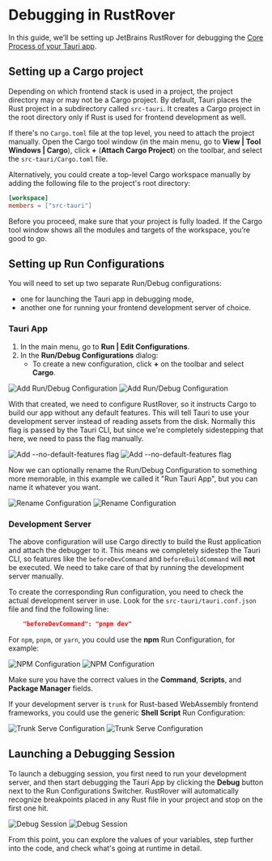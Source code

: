 # Debugging in RustRover

In this guide, we’ll be setting up JetBrains RustRover for debugging the [Core Process of your Tauri app].

## Setting up a Cargo project 

Depending on which frontend stack is used in a project, the project directory may or may not be a Cargo project. By default, Tauri places the Rust project in a subdirectory called `src-tauri`. It creates a Cargo project in the root directory only if Rust is used for frontend development as well.

If there's no `Cargo.toml` file at the top level, you need to attach the project manually. Open the Cargo tool window (in the main menu, go to **View | Tool Windows | Cargo**), click **+** (**Attach Cargo Project**) on the toolbar, and select the `src-tauri/Cargo.toml` file.

Alternatively, you could create a top-level Cargo workspace manually by adding the following file to the project's root directory:

```toml title=Cargo.toml
[workspace]
members = ["src-tauri"]
```

Before you proceed, make sure that your project is fully loaded. If the Cargo tool window shows all the modules and targets of the workspace, you’re good to go.

## Setting up Run Configurations

You will need to set up two separate Run/Debug configurations:
* one for launching the Tauri app in debugging mode,
* another one for running your frontend development server of choice.

### Tauri App

1. In the main menu, go to **Run | Edit Configurations**.
2. In the **Run/Debug Configurations** dialog:
   * To create a new configuration, click **+** on the toolbar and select **Cargo**.

![Add Run/Debug Configuration](/img/guides/debugging/rustrover/add-cargo-config-light.png#gh-light-mode-only)
![Add Run/Debug Configuration](/img/guides/debugging/rustrover/add-cargo-config-dark.png#gh-dark-mode-only)

With that created, we need to configure RustRover, so it instructs Cargo to build our app without any default features. This will tell Tauri to use your development server instead of reading assets from the disk. Normally this flag is passed by the Tauri CLI, but since we're completely sidestepping that here, we need to pass the flag manually.

![Add `--no-default-features` flag](/img/guides/debugging/rustrover/set-no-default-features-light.png#gh-light-mode-only)
![Add `--no-default-features` flag](/img/guides/debugging/rustrover/set-no-default-features-dark.png#gh-dark-mode-only)

Now we can optionally rename the Run/Debug Configuration to something more memorable, in this example we called it "Run Tauri App", but you can name it whatever you want.

![Rename Configuration](/img/guides/debugging/rustrover/rename-configuration-light.png#gh-light-mode-only)
![Rename Configuration](/img/guides/debugging/rustrover/rename-configuration-dark.png#gh-dark-mode-only)

### Development Server

The above configuration will use Cargo directly to build the Rust application and attach the debugger to it. This means we completely sidestep the Tauri CLI, so features like the `beforeDevCommand` and `beforeBuildCommand` will **not** be executed. We need to take care of that by running the development server manually.

To create the corresponding Run configuration, you need to check the actual development server in use. Look for the `src-tauri/tauri.conf.json` file and find the following line:

```json
    "beforeDevCommand": "pnpm dev"
```

For `npm`, `pnpm`, or `yarn`, you could use the **npm** Run Configuration, for example:

![NPM Configuration](/img/guides/debugging/rustrover/npm-configuration-light.png#gh-light-mode-only)
![NPM Configuration](/img/guides/debugging/rustrover/npm-configuration-dark.png#gh-dark-mode-only)

Make sure you have the correct values in the **Command**, **Scripts**, and **Package Manager** fields.

If your development server is `trunk` for Rust-based WebAssembly frontend frameworks, you could use the generic **Shell Script** Run Configuration:

![Trunk Serve Configuration](/img/guides/debugging/rustrover/trunk-configuration-light.png#gh-light-mode-only)
![Trunk Serve Configuration](/img/guides/debugging/rustrover/trunk-configuration-dark.png#gh-dark-mode-only)


## Launching a Debugging Session

To launch a debugging session, you first need to run your development server, and then start debugging the Tauri App by clicking the **Debug** button next to the Run Configurations Switcher. RustRover will automatically recognize breakpoints placed in any Rust file in your project and stop on the first one hit.

![Debug Session](/img/guides/debugging/rustrover/debug-session-light.png#gh-light-mode-only)
![Debug Session](/img/guides/debugging/rustrover/debug-session-dark.png#gh-dark-mode-only)

From this point, you can explore the values of your variables, step further into the code, and check what's going at runtime in detail.

[core process of your tauri app]: ../../references/architecture/process-model.md#the-core-process
